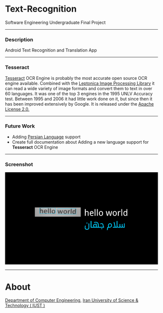 Text-Recognition
================

Software Engineering Undergraduate Final Project

<hr />

### Description

Android Text Recognition and Translation App

<hr />

### Tesseract

[Tesseract](https://code.google.com/p/tesseract-ocr/) OCR Engine is probably the most accurate open source OCR engine available. Combined with the [Leptonica Image Processing Library](http://leptonica.com/) it can read a wide variety of image formats and convert them to text in over 60 languages. It was one of the top 3 engines in the 1995 UNLV Accuracy test. Between 1995 and 2006 it had little work done on it, but since then it has been improved extensively by Google. It is released under the [Apache License 2.0.](http://www.apache.org/licenses/LICENSE-2.0)

<hr />

### Future Work

* Adding [Persian Language](http://en.wikipedia.org/wiki/Persian_language) support
* Create full documentation about Adding a new language support for **Tesseract** OCR Engine

<hr />

### Screenshot

<img src="https://github.com/farbod-s/Text-Recognition/raw/master/screenshot/device-2013-08-29-103207.png">

<hr />

# About

[Department of Computer Engineering](http://www.iust.ac.ir/index.php?site=dept_ce), [Iran University of Science & Technology ( IUST )](http://www.iust.ac.ir/)
